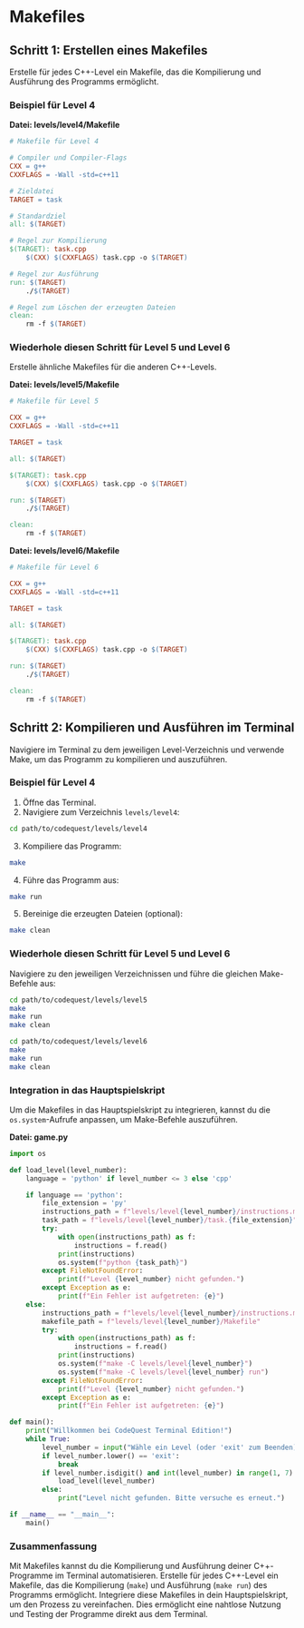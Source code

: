 # Makefiles

## Schritt 1: Erstellen eines Makefiles

Erstelle für jedes C++-Level ein Makefile, das die Kompilierung und Ausführung des Programms ermöglicht.

### Beispiel für Level 4

**Datei: levels/level4/Makefile**

```makefile
# Makefile für Level 4

# Compiler und Compiler-Flags
CXX = g++
CXXFLAGS = -Wall -std=c++11

# Zieldatei
TARGET = task

# Standardziel
all: $(TARGET)

# Regel zur Kompilierung
$(TARGET): task.cpp
	$(CXX) $(CXXFLAGS) task.cpp -o $(TARGET)

# Regel zur Ausführung
run: $(TARGET)
	./$(TARGET)

# Regel zum Löschen der erzeugten Dateien
clean:
	rm -f $(TARGET)
```

### Wiederhole diesen Schritt für Level 5 und Level 6

Erstelle ähnliche Makefiles für die anderen C++-Levels.

**Datei: levels/level5/Makefile**

```makefile
# Makefile für Level 5

CXX = g++
CXXFLAGS = -Wall -std=c++11

TARGET = task

all: $(TARGET)

$(TARGET): task.cpp
	$(CXX) $(CXXFLAGS) task.cpp -o $(TARGET)

run: $(TARGET)
	./$(TARGET)

clean:
	rm -f $(TARGET)
```

**Datei: levels/level6/Makefile**

```makefile
# Makefile für Level 6

CXX = g++
CXXFLAGS = -Wall -std=c++11

TARGET = task

all: $(TARGET)

$(TARGET): task.cpp
	$(CXX) $(CXXFLAGS) task.cpp -o $(TARGET)

run: $(TARGET)
	./$(TARGET)

clean:
	rm -f $(TARGET)
```

## Schritt 2: Kompilieren und Ausführen im Terminal

Navigiere im Terminal zu dem jeweiligen Level-Verzeichnis und verwende Make, um das Programm zu kompilieren und auszuführen.

### Beispiel für Level 4

1. Öffne das Terminal.
2. Navigiere zum Verzeichnis `levels/level4`:

```sh
cd path/to/codequest/levels/level4
```

3. Kompiliere das Programm:

```sh
make
```

4. Führe das Programm aus:

```sh
make run
```

5. Bereinige die erzeugten Dateien (optional):

```sh
make clean
```

### Wiederhole diesen Schritt für Level 5 und Level 6

Navigiere zu den jeweiligen Verzeichnissen und führe die gleichen Make-Befehle aus:

```sh
cd path/to/codequest/levels/level5
make
make run
make clean

cd path/to/codequest/levels/level6
make
make run
make clean
```

### Integration in das Hauptspielskript

Um die Makefiles in das Hauptspielskript zu integrieren, kannst du die `os.system`-Aufrufe anpassen, um Make-Befehle auszuführen.

**Datei: game.py**

```python
import os

def load_level(level_number):
    language = 'python' if level_number <= 3 else 'cpp'

    if language == 'python':
        file_extension = 'py'
        instructions_path = f"levels/level{level_number}/instructions.md"
        task_path = f"levels/level{level_number}/task.{file_extension}"
        try:
            with open(instructions_path) as f:
                instructions = f.read()
            print(instructions)
            os.system(f"python {task_path}")
        except FileNotFoundError:
            print(f"Level {level_number} nicht gefunden.")
        except Exception as e:
            print(f"Ein Fehler ist aufgetreten: {e}")
    else:
        instructions_path = f"levels/level{level_number}/instructions.md"
        makefile_path = f"levels/level{level_number}/Makefile"
        try:
            with open(instructions_path) as f:
                instructions = f.read()
            print(instructions)
            os.system(f"make -C levels/level{level_number}")
            os.system(f"make -C levels/level{level_number} run")
        except FileNotFoundError:
            print(f"Level {level_number} nicht gefunden.")
        except Exception as e:
            print(f"Ein Fehler ist aufgetreten: {e}")

def main():
    print("Willkommen bei CodeQuest Terminal Edition!")
    while True:
        level_number = input("Wähle ein Level (oder 'exit' zum Beenden): ")
        if level_number.lower() == 'exit':
            break
        if level_number.isdigit() and int(level_number) in range(1, 7):
            load_level(level_number)
        else:
            print("Level nicht gefunden. Bitte versuche es erneut.")

if __name__ == "__main__":
    main()
```

### Zusammenfassung

Mit Makefiles kannst du die Kompilierung und Ausführung deiner C++-Programme im Terminal automatisieren. Erstelle für jedes C++-Level ein Makefile, das die Kompilierung (`make`) und Ausführung (`make run`) des Programms ermöglicht. Integriere diese Makefiles in dein Hauptspielskript, um den Prozess zu vereinfachen. Dies ermöglicht eine nahtlose Nutzung und Testing der Programme direkt aus dem Terminal.
